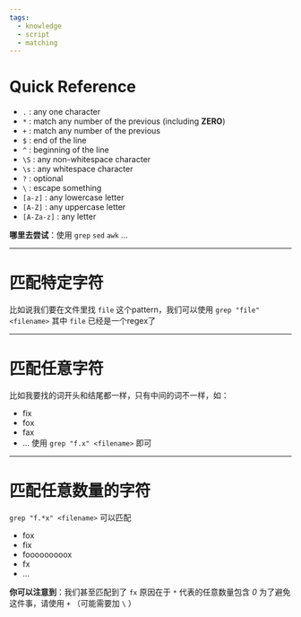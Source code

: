 ```yaml
---
tags:
  - knowledge
  - script
  - matching
---
```

# Quick Reference
- `.` : any one character
- `*` : match any number of the previous (including **ZERO**)  
- `+` : match any number of the previous
- `$` : end of the line
- `^` : beginning of the line
- `\S` : any non-whitespace character
- `\s` : any whitespace character
- `?` : optional
- `\` : escape something
- `[a-z]` : any lowercase letter
- `[A-Z]` : any uppercase letter
- `[A-Za-z]` :  any letter

**哪里去尝试**：使用 `grep` `sed` `awk` ...

---
# 匹配特定字符
比如说我们要在文件里找 `file` 这个pattern，我们可以使用 `grep "file" <filename>` 其中 `file` 已经是一个regex了

---
# 匹配任意字符
比如我要找的词开头和结尾都一样，只有中间的词不一样，如：
- fix
- fox
- fax
- ...
使用 `grep "f.x" <filename>` 即可

---
# 匹配任意数量的字符
`grep "f.*x" <filename>` 可以匹配
- fox
- fix
- fooooooooox
- fx
- ...

**你可以注意到**：我们甚至匹配到了 `fx` 原因在于 `*` 代表的任意数量包含 *0* 
为了避免这件事，请使用 `+` （可能需要加 `\` ）